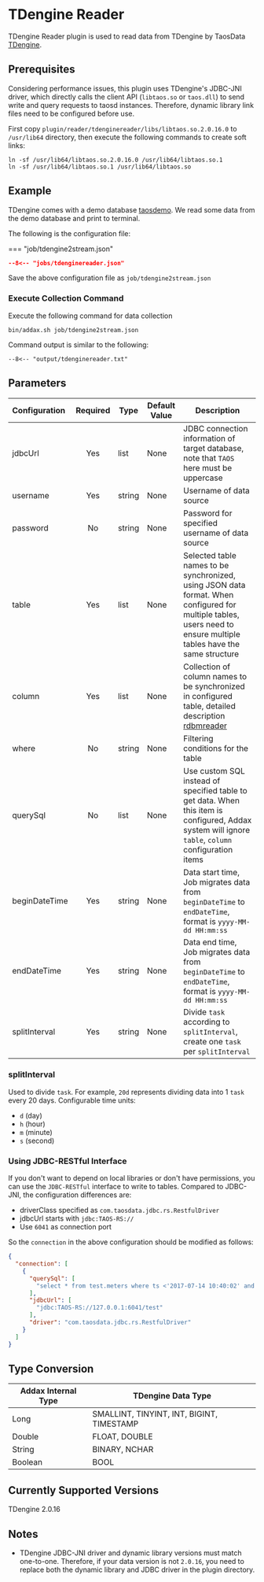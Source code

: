 # TDengine Reader

TDengine Reader plugin is used to read data from TDengine by TaosData [TDengine](https://www.taosdata.com/cn/).

## Prerequisites

Considering performance issues, this plugin uses TDengine's JDBC-JNI driver, which directly calls the client API (`libtaos.so` or `taos.dll`) to send write and query requests to taosd instances. Therefore, dynamic library link files need to be configured before use.

First copy `plugin/reader/tdenginereader/libs/libtaos.so.2.0.16.0` to `/usr/lib64` directory, then execute the following commands to create soft links:

```shell
ln -sf /usr/lib64/libtaos.so.2.0.16.0 /usr/lib64/libtaos.so.1
ln -sf /usr/lib64/libtaos.so.1 /usr/lib64/libtaos.so
```

## Example

TDengine comes with a demo database [taosdemo](https://www.taosdata.com/cn/getting-started/). We read some data from the demo database and print to terminal.

The following is the configuration file:

=== "job/tdengine2stream.json"

  ```json
  --8<-- "jobs/tdenginereader.json"
  ```

Save the above configuration file as `job/tdengine2stream.json`

### Execute Collection Command

Execute the following command for data collection

```shell
bin/addax.sh job/tdengine2stream.json
```

Command output is similar to the following:

```
--8<-- "output/tdenginereader.txt"
```

## Parameters

| Configuration   | Required | Type   | Default Value | Description                                                              |
| :-------------- | :------: | ------ | ------------- | ------------------------------------------------------------------------ |
| jdbcUrl         | Yes      | list   | None          | JDBC connection information of target database, note that `TAOS` here must be uppercase |
| username        | Yes      | string | None          | Username of data source                                                  |
| password        | No       | string | None          | Password for specified username of data source                           |
| table           | Yes      | list   | None          | Selected table names to be synchronized, using JSON data format. When configured for multiple tables, users need to ensure multiple tables have the same structure |
| column          | Yes      | list   | None          | Collection of column names to be synchronized in configured table, detailed description [rdbmreader](../rdbmsreader) |
| where           | No       | string | None          | Filtering conditions for the table                                       |
| querySql        | No       | list   | None          | Use custom SQL instead of specified table to get data. When this item is configured, Addax system will ignore `table`, `column` configuration items |
| beginDateTime   | Yes      | string | None          | Data start time, Job migrates data from `beginDateTime` to `endDateTime`, format is `yyyy-MM-dd HH:mm:ss` |
| endDateTime     | Yes      | string | None          | Data end time, Job migrates data from `beginDateTime` to `endDateTime`, format is `yyyy-MM-dd HH:mm:ss` |
| splitInterval   | Yes      | string | None          | Divide `task` according to `splitInterval`, create one `task` per `splitInterval` |

### splitInterval

Used to divide `task`. For example, `20d` represents dividing data into 1 `task` every 20 days. Configurable time units:

- `d` (day)
- `h` (hour)
- `m` (minute)
- `s` (second)

### Using JDBC-RESTful Interface

If you don't want to depend on local libraries or don't have permissions, you can use the `JDBC-RESTful` interface to write to tables. Compared to JDBC-JNI, the configuration differences are:

- driverClass specified as `com.taosdata.jdbc.rs.RestfulDriver`
- jdbcUrl starts with `jdbc:TAOS-RS://`
- Use `6041` as connection port

So the `connection` in the above configuration should be modified as follows:

```json
{
  "connection": [
    {
      "querySql": [
        "select * from test.meters where ts <'2017-07-14 10:40:02' and  loc='beijing' limit 100"
      ],
      "jdbcUrl": [
        "jdbc:TAOS-RS://127.0.0.1:6041/test"
      ],
      "driver": "com.taosdata.jdbc.rs.RestfulDriver"
    }
  ]
}
```

## Type Conversion

| Addax Internal Type | TDengine Data Type                        |
| ------------------- | ----------------------------------------- |
| Long                | SMALLINT, TINYINT, INT, BIGINT, TIMESTAMP |
| Double              | FLOAT, DOUBLE                             |
| String              | BINARY, NCHAR                             |
| Boolean             | BOOL                                      |

## Currently Supported Versions

TDengine 2.0.16

## Notes

- TDengine JDBC-JNI driver and dynamic library versions must match one-to-one. Therefore, if your data version is not `2.0.16`, you need to replace both the dynamic library and JDBC driver in the plugin directory.